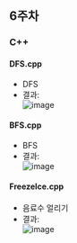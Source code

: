 ## 6주차
### C++

#### DFS.cpp
- DFS
- 결과:  
![image](https://user-images.githubusercontent.com/46733911/136749548-de1c7e37-52ca-4df3-a8c8-f76bb71a4b91.png)  


#### BFS.cpp

- BFS  
- 결과:  
![image](https://user-images.githubusercontent.com/46733911/136748848-d524aab4-57ed-4b22-ba59-59aa13dc5669.png)
   



#### FreezeIce.cpp

- 음료수 얼리기   
- 결과:  
![image](https://user-images.githubusercontent.com/46733911/136748702-f3ae648c-c3be-4bbd-a02c-fbf2b3f3a34c.png)
   
